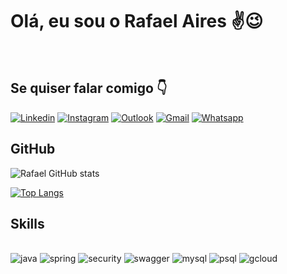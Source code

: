 # Olá, eu sou o Rafael Aires ✌️😉
<div><br/></div>

## Se quiser falar comigo 👇

[![Linkedin](https://img.shields.io/badge/LinkedIn-0077B5?style=for-the-badge&logo=linkedin&logoColor=white)](https://www.linkedin.com/in/rafael-aires-9b720223b/)
[![Instagram](https://img.shields.io/badge/Instagram-E4405F?style=for-the-badge&logo=instagram&logoColor=white)](https://www.instagram.com/rafael_airesm/)
[![Outlook](https://img.shields.io/badge/Microsoft_Outlook-0078D4?style=for-the-badge&logo=microsoft-outlook&logoColor=white)](mailto:rafaelairesdemedeiros@outlook.com)
[![Gmail](https://img.shields.io/badge/Gmail-D14836?style=for-the-badge&logo=gmail&logoColor=white)](mailto:rafaelairesdemedeiros@gmail.com)
[![Whatsapp](https://img.shields.io/badge/WhatsApp-25D366?style=for-the-badge&logo=whatsapp&logoColor=white)](https://wa.me/5585986255462?text=Ol%C3%A1%2C+te+encontrei+pelo+GitHub.+Vamos+trocar+uma+ideia%3F)

## GitHub

![Rafael GitHub stats](https://github-readme-stats.vercel.app/api?username=rafadot&show_icons=true&theme=radical&bg_color=DEG,a49aff,616cdc,203d8c,001242,000002)

[![Top Langs](https://github-readme-stats.vercel.app/api/top-langs/?username=rafadot&layout=compact&theme=radical&bg_color=DEG,a49aff,616cdc,203d8c,001242,000002)](https://github.com/rafadot/github-readme-stats)

## Skills
<div><br/></div>
<div style="display:inline_block">
    <img aling="center" alt="java" src="https://img.shields.io/badge/Java-ED8B00?style=for-the-badge&logo=openjdk&logoColor=white">
    <img aling="center" alt="spring" src="https://img.shields.io/badge/Spring-6DB33F?style=for-the-badge&logo=spring&logoColor=white">
    <img aling="center" alt="security" src="https://img.shields.io/badge/Spring_Security-6DB33F?style=for-the-badge&logo=Spring-Security&logoColor=white">
    <img aling="center" alt="swagger" src="https://img.shields.io/badge/-Swagger-%23Clojure?style=for-the-badge&logo=swagger&logoColor=white">
    <img aling="center" alt="mysql" src="https://img.shields.io/badge/MySQL-00000F?style=for-the-badge&logo=mysql&logoColor=white">
    <img aling="center" alt="psql" src="https://img.shields.io/badge/PostgreSQL-316192?style=for-the-badge&logo=postgresql&logoColor=white">
    <img aling="center" alt="gcloud" src="https://img.shields.io/badge/Google_Cloud-4285F4?style=for-the-badge&logo=google-cloud&logoColor=white">

</div>
